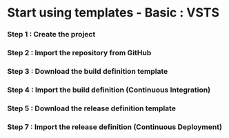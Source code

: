 # Start using templates - Basic : VSTS
### Step 1 : Create the project

### Step 2 : Import the repository from GitHub

### Step 3 : Download the build definition template

### Step 4 : Import the build definition (Continuous Integration)

### Step 5 : Download the release definition template

### Step 7 : Import the release definition (Continuous Deployment)
